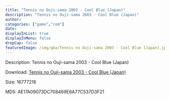```yaml
---
title: "Tennis no Ouji-sama 2003 - Cool Blue (Japan)"
description: "Tennis no Ouji-sama 2003 - Cool Blue (Japan)"
author: 
categories: ["game","rom"]
date: 
displayInList: true
displayInMenu: false
dropCap: false
featuredImage: /img/gba/Tennis no Ouji-sama 2003 - Cool Blue [Japan].jpg
---
```


Description: Tennis no Ouji-sama 2003 - Cool Blue (Japan)

Download: <a style="text-decoration:underline;" href="https://mega.nz/#!SDpQVQLY!CiIhFUm34DxvjfP5ec3igQ0_xbpyO4MIQtGMLg3Pzf8" target = "_blank" rel = "nofollow" > Tennis no Ouji-sama 2003 - Cool Blue (Japan)</a>

Size: 16777216

MD5: AE17A09073DC708469E6A77C537D3F21

